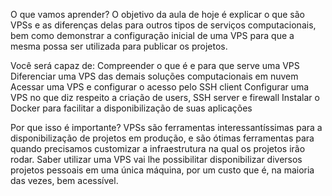 O que vamos aprender?
O objetivo da aula de hoje é explicar o que são VPSs e as diferenças delas para outros tipos de serviços computacionais, bem como demonstrar a configuração inicial de uma VPS para que a mesma possa ser utilizada para publicar os projetos.

Você será capaz de:
Compreender o que é e para que serve uma VPS
Diferenciar uma VPS das demais soluções computacionais em nuvem
Acessar uma VPS e configurar o acesso pelo SSH client
Configurar uma VPS no que diz respeito a criação de users, SSH server e firewall
Instalar o Docker para facilitar a disponibilização de suas aplicações

Por que isso é importante?
VPSs são ferramentas interessantíssimas para a disponibilização de projetos em produção, e são ótimas ferramentas para quando precisamos customizar a infraestrutura na qual os projetos irão rodar. Saber utilizar uma VPS vai lhe possibilitar disponibilizar diversos projetos pessoais em uma única máquina, por um custo que é, na maioria das vezes, bem acessível.
